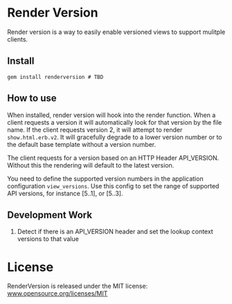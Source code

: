 # Render Version

Render version is a way to easily enable versioned views to support
mulitple clients.

## Install

```
gem install renderversion # TBD
```

## How to use

When installed, render version will hook into the render function. When
a client requests a version it will automatically look for that version
by the file name. If the client requests version 2, it will attempt to
render  ```show.html.erb.v2```. It will gracefully degrade to a lower
version number or to the default base template without a version number.

The client requests for a version based on an HTTP Header API_VERSION.
Without this the rendering will default to the latest version.

You need to define the supported version numbers in the application
configuration ```view_versions```. Use this config to set the range of supported API
versions, for instance [5..1], or [5..3].

## Development Work

1. Detect if there is an API_VERSION header and set the lookup context
   versions to that value

# License

RenderVersion is released under the MIT license: www.opensource.org/licenses/MIT
